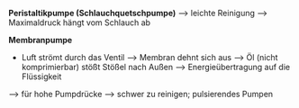 **Peristaltikpumpe (Schlauchquetschpumpe)**
--> leichte Reinigung
--> Maximaldruck hängt vom Schlauch ab


**Membranpumpe**
- Luft strömt durch das Ventil --> Membran dehnt sich aus --> Öl (nicht komprimierbar) stößt Stößel nach Außen --> Energieübertragung auf die Flüssigkeit

--> für hohe Pumpdrücke
--> schwer zu reinigen; pulsierendes Pumpen 